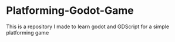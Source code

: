 # Platforming-Godot-Game
This is a repository I made to learn godot and GDScript  for a simple platforming game
